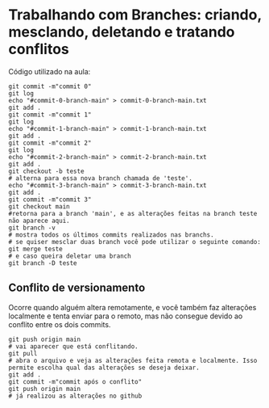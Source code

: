 # Trabalhando com Branches: criando, mesclando, deletando e tratando conflitos
Código utilizado na aula:
````
git commit -m"commit 0"
git log
echo "#commit-0-branch-main" > commit-0-branch-main.txt
git add .
git commit -m"commit 1"
git log
echo "#commit-1-branch-main" > commit-1-branch-main.txt
git add .
git commit -m"commit 2"
git log
echo "#commit-2-branch-main" > commit-2-branch-main.txt
git add .
git checkout -b teste
# alterna para essa nova branch chamada de 'teste'.
echo "#commit-3-branch-main" > commit-3-branch-main.txt
git add .
git commit -m"commit 3"
git checkout main
#retorna para a branch 'main', e as alterações feitas na branch teste não aparece aqui.
git branch -v 
# mostra todos os últimos commits realizados nas branchs.
# se quiser mesclar duas branch você pode utilizar o seguinte comando:
git merge teste
# e caso queira deletar uma branch
git branch -D teste
````

## Conflito de versionamento
Ocorre quando alguém altera remotamente, e você também faz alterações localmente e tenta enviar para o remoto, mas não consegue devido ao conflito entre os dois commits.

````
git push origin main
# vai aparecer que está conflitando.
git pull
# abra o arquivo e veja as alterações feita remota e localmente. Isso permite escolha qual das alterações se deseja deixar.
git add .
git commit -m"commit após o conflito"
git push origin main
# já realizou as alterações no github
````
